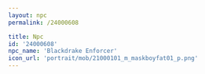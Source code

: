 ```yaml
---
layout: npc
permalink: /24000608

title: Npc
id: '24000608'
npc_name: 'Blackdrake Enforcer'
icon_url: 'portrait/mob/21000101_m_maskboyfat01_p.png'
---
```

